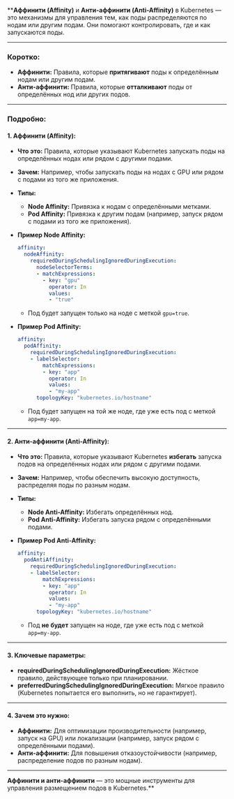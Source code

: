 
****Аффинити (Affinity)** и **Анти-аффинити (Anti-Affinity)** в Kubernetes — это механизмы для управления тем, как поды распределяются по нодам или другим подам. Они помогают контролировать, где и как запускаются поды.

---

### **Коротко:**
- **Аффинити:** Правила, которые **притягивают** поды к определённым нодам или другим подам.
- **Анти-аффинити:** Правила, которые **отталкивают** поды от определённых нод или других подов.

---

### **Подробно:**

#### **1. Аффинити (Affinity):**
- **Что это:** Правила, которые указывают Kubernetes запускать поды на определённых нодах или рядом с другими подами.
- **Зачем:** Например, чтобы запускать поды на нодах с GPU или рядом с подами из того же приложения.
- **Типы:**
  - **Node Affinity:** Привязка к нодам с определёнными метками.
  - **Pod Affinity:** Привязка к другим подам (например, запуск рядом с подами из того же приложения).

- **Пример Node Affinity:**
  ```yaml
  affinity:
    nodeAffinity:
      requiredDuringSchedulingIgnoredDuringExecution:
        nodeSelectorTerms:
        - matchExpressions:
          - key: "gpu"
            operator: In
            values:
            - "true"
  ```
  - Под будет запущен только на ноде с меткой `gpu=true`.

- **Пример Pod Affinity:**
  ```yaml
  affinity:
    podAffinity:
      requiredDuringSchedulingIgnoredDuringExecution:
      - labelSelector:
          matchExpressions:
          - key: "app"
            operator: In
            values:
            - "my-app"
        topologyKey: "kubernetes.io/hostname"
  ```
  - Под будет запущен на той же ноде, где уже есть под с меткой `app=my-app`.

---

#### **2. Анти-аффинити (Anti-Affinity):**
- **Что это:** Правила, которые указывают Kubernetes **избегать** запуска подов на определённых нодах или рядом с другими подами.
- **Зачем:** Например, чтобы обеспечить высокую доступность, распределяя поды по разным нодам.
- **Типы:**
  - **Node Anti-Affinity:** Избегать определённых нод.
  - **Pod Anti-Affinity:** Избегать запуска рядом с определёнными подами.

- **Пример Pod Anti-Affinity:**
  ```yaml
  affinity:
    podAntiAffinity:
      requiredDuringSchedulingIgnoredDuringExecution:
      - labelSelector:
          matchExpressions:
          - key: "app"
            operator: In
            values:
            - "my-app"
        topologyKey: "kubernetes.io/hostname"
  ```
  - Под **не будет** запущен на ноде, где уже есть под с меткой `app=my-app`.

---

#### **3. Ключевые параметры:**
- **requiredDuringSchedulingIgnoredDuringExecution:** Жёсткое правило, действующее только при планировании.
- **preferredDuringSchedulingIgnoredDuringExecution:** Мягкое правило (Kubernetes попытается его выполнить, но не гарантирует).

---

#### **4. Зачем это нужно:**
- **Аффинити:** Для оптимизации производительности (например, запуск на GPU) или локализации (например, запуск рядом с определёнными подами).
- **Анти-аффинити:** Для повышения отказоустойчивости (например, распределение подов по разным нодам).

---

**Аффинити и анти-аффинити** — это мощные инструменты для управления размещением подов в Kubernetes.**